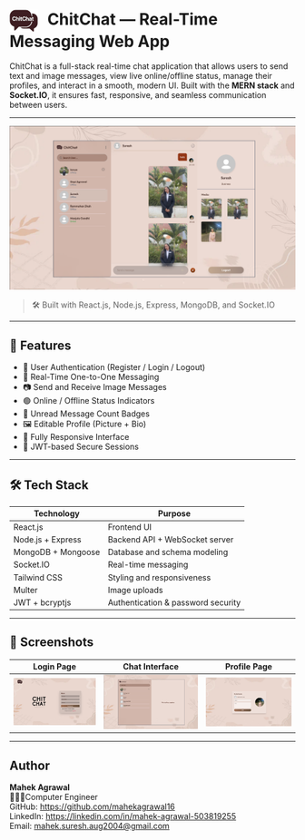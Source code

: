 <h1><img src="client/src/assets/icon.png" alt="ChitChat Logo" width="50" style="vertical-align:middle; margin-right:10px;" />  <strong>ChitChat — Real-Time Messaging Web App</strong></h1>

ChitChat is a full-stack real-time chat application that allows users to send text and image messages, view live online/offline status, manage their profiles, and interact in a smooth, modern UI. Built with the **MERN stack** and **Socket.IO**, it ensures fast, responsive, and seamless communication between users.

---

![ChitChat Preview](screenshots/hero.png)

> 🛠️ Built with React.js, Node.js, Express, MongoDB, and Socket.IO

---

## 🌟 Features

- 🔐 User Authentication (Register / Login / Logout)
- 💬 Real-Time One-to-One Messaging
- 📷 Send and Receive Image Messages
- 🟢 Online / Offline Status Indicators
- 🔢 Unread Message Count Badges
- 🖼️ Editable Profile (Picture + Bio)
- 📱 Fully Responsive Interface
- 🔐 JWT-based Secure Sessions

---

## 🛠️ Tech Stack

| Technology      | Purpose                       |
|----------------|-------------------------------|
| React.js        | Frontend UI                   |
| Node.js + Express | Backend API + WebSocket server |
| MongoDB + Mongoose | Database and schema modeling   |
| Socket.IO       | Real-time messaging            |
| Tailwind CSS    | Styling and responsiveness     |
| Multer          | Image uploads                  |
| JWT + bcryptjs  | Authentication & password security |

---

## 📸 Screenshots

| Login Page | Chat Interface | Profile Page |
|------------|----------------|---------------|
| ![Login](screenshots/login.png) | ![Chat](screenshots/chat.png) | ![Profile](screenshots/profile.png) |

---

## Author

**Mahek Agrawal**     
👩🏻‍💻Computer Engineer         
GitHub: https://github.com/mahekagrawal16      
LinkedIn: https://linkedin.com/in/mahek-agrawal-503819255   
Email: mahek.suresh.aug2004@gmail.com  
